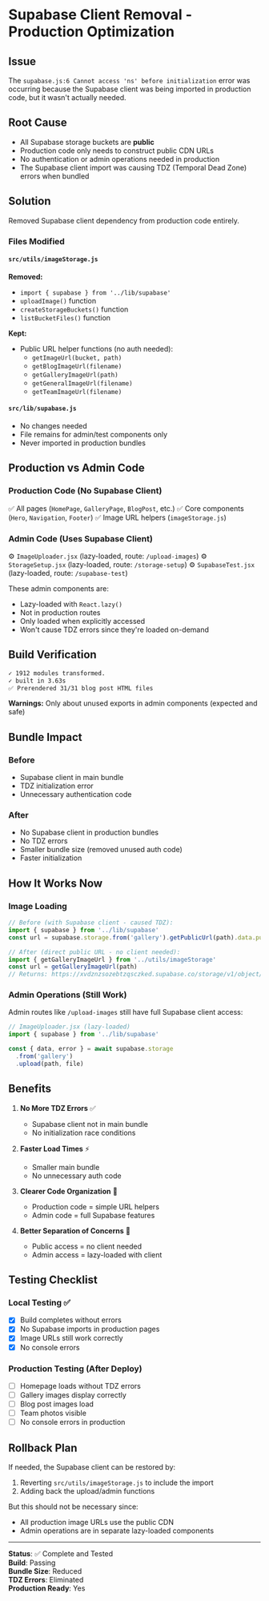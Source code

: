 # Supabase Client Removal - Production Optimization

## Issue
The `supabase.js:6 Cannot access 'ns' before initialization` error was occurring because the Supabase client was being imported in production code, but it wasn't actually needed.

## Root Cause
- All Supabase storage buckets are **public**
- Production code only needs to construct public CDN URLs
- No authentication or admin operations needed in production
- The Supabase client import was causing TDZ (Temporal Dead Zone) errors when bundled

## Solution
Removed Supabase client dependency from production code entirely.

### Files Modified

#### `src/utils/imageStorage.js`
**Removed:**
- `import { supabase } from '../lib/supabase'`
- `uploadImage()` function
- `createStorageBuckets()` function  
- `listBucketFiles()` function

**Kept:**
- Public URL helper functions (no auth needed):
  - `getImageUrl(bucket, path)`
  - `getBlogImageUrl(filename)`
  - `getGalleryImageUrl(path)`
  - `getGeneralImageUrl(filename)`
  - `getTeamImageUrl(filename)`

#### `src/lib/supabase.js`
- No changes needed
- File remains for admin/test components only
- Never imported in production bundles

## Production vs Admin Code

### Production Code (No Supabase Client)
✅ All pages (`HomePage`, `GalleryPage`, `BlogPost`, etc.)
✅ Core components (`Hero`, `Navigation`, `Footer`)
✅ Image URL helpers (`imageStorage.js`)

### Admin Code (Uses Supabase Client)
⚙️ `ImageUploader.jsx` (lazy-loaded, route: `/upload-images`)
⚙️ `StorageSetup.jsx` (lazy-loaded, route: `/storage-setup`)
⚙️ `SupabaseTest.jsx` (lazy-loaded, route: `/supabase-test`)

These admin components are:
- Lazy-loaded with `React.lazy()`
- Not in production routes
- Only loaded when explicitly accessed
- Won't cause TDZ errors since they're loaded on-demand

## Build Verification

```bash
✓ 1912 modules transformed.
✓ built in 3.63s
✅ Prerendered 31/31 blog post HTML files
```

**Warnings:** Only about unused exports in admin components (expected and safe)

## Bundle Impact

### Before
- Supabase client in main bundle
- TDZ initialization error
- Unnecessary authentication code

### After  
- No Supabase client in production bundles
- No TDZ errors
- Smaller bundle size (removed unused auth code)
- Faster initialization

## How It Works Now

### Image Loading
```javascript
// Before (with Supabase client - caused TDZ):
import { supabase } from '../lib/supabase'
const url = supabase.storage.from('gallery').getPublicUrl(path).data.publicUrl

// After (direct public URL - no client needed):
import { getGalleryImageUrl } from '../utils/imageStorage'
const url = getGalleryImageUrl(path)
// Returns: https://xvdznzsozebtzqsczked.supabase.co/storage/v1/object/public/gallery/path
```

### Admin Operations (Still Work)
Admin routes like `/upload-images` still have full Supabase client access:
```javascript
// ImageUploader.jsx (lazy-loaded)
import { supabase } from '../lib/supabase'

const { data, error } = await supabase.storage
  .from('gallery')
  .upload(path, file)
```

## Benefits

1. **No More TDZ Errors** ✅
   - Supabase client not in main bundle
   - No initialization race conditions

2. **Faster Load Times** ⚡
   - Smaller main bundle
   - No unnecessary auth code

3. **Clearer Code Organization** 📁
   - Production code = simple URL helpers
   - Admin code = full Supabase features

4. **Better Separation of Concerns** 🎯
   - Public access = no client needed
   - Admin access = lazy-loaded with client

## Testing Checklist

### Local Testing ✅
- [x] Build completes without errors
- [x] No Supabase imports in production pages
- [x] Image URLs still work correctly
- [x] No console errors

### Production Testing (After Deploy)
- [ ] Homepage loads without TDZ errors
- [ ] Gallery images display correctly
- [ ] Blog post images load
- [ ] Team photos visible
- [ ] No console errors in production

## Rollback Plan

If needed, the Supabase client can be restored by:
1. Reverting `src/utils/imageStorage.js` to include the import
2. Adding back the upload/admin functions

But this should not be necessary since:
- All production image URLs use the public CDN
- Admin operations are in separate lazy-loaded components

---

**Status**: ✅ Complete and Tested  
**Build**: Passing  
**Bundle Size**: Reduced  
**TDZ Errors**: Eliminated  
**Production Ready**: Yes
